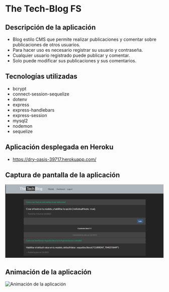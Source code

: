 # The Tech-Blog FS

## Descripción de la aplicación

* Blog estilo CMS que permite realizar publicaciones y comentar sobre publicaciones de otros usuarios.
* Para hacer uso es necesario registrar su usuario y contraseña.
* Cualquier usuario registrado puede publicar y comentar.
* Solo puede modificar sus publicaciones y sus comentarios.


## Tecnologías utilizadas

* bcrypt
* connect-session-sequelize
* dotenv
* express
* express-handlebars
* express-session
* mysql2
* nodemon
* sequelize


## Aplicación desplegada en Heroku
* https://dry-oasis-39717.herokuapp.com/


## Captura de pantalla de la aplicación
![Visualización de la aplicación](https://github.com/JulioCesarDelAngel/BLOG-CMS-M14-D01/blob/main/assets/images/BLOG-CMS-M14-D01.png)

## Animación de la aplicación
![Animación de la aplicación](https://github.com/JulioCesarDelAngel/BLOG-CMS-M14-D01/blob/main/assets/images/BLOG-CMS-M14-D01.gif)
